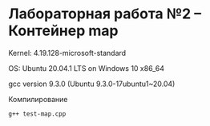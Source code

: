 # Лабораторная работа №2 – Контейнер map

Kernel: 4.19.128-microsoft-standard

OS: Ubuntu 20.04.1 LTS on Windows 10 x86_64

gcc version 9.3.0 (Ubuntu 9.3.0-17ubuntu1~20.04)

Компилирование

```linux
g++ test-map.cpp
```
